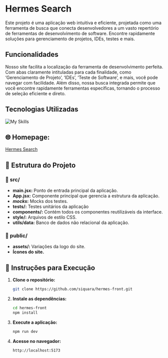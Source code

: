 # Hermes Search
Este projeto é uma aplicação web intuitiva e eficiente, projetada como uma ferramenta de busca que conecta desenvolvedores a um vasto repertório de ferramentas de desenvolvimento de software. Encontre rapidamente soluções para gerenciamento de projetos, IDEs, testes e mais.

## Funcionalidades

Nosso site facilita a localização da ferramenta de desenvolvimento perfeita. Com abas claramente intituladas para cada finalidade, como ‘Gerenciamento de Projeto’, ‘IDEs’, ‘Teste de Software’, e mais, você pode navegar com facilidade. Além disso, nossa busca integrada permite que você encontre rapidamente ferramentas específicas, tornando o processo de seleção eficiente e direto.

## Tecnologias Utilizadas

![My Skills](https://skillicons.dev/icons?i=js,react,jest,tailwind,vite,vscode,git,github,githubactions,figma)

## 🌐 **Homepage:**  
[Hermes Search](https://hermesfacs.vercel.app)

## 📂 Estrutura do Projeto

### 📁 src/
- **main.jsx:** Ponto de entrada principal da aplicação.
- **App.jsx:** Componente principal que gerencia a estrutura da aplicação.
- **_mocks_:** Mocks dos testes.
- **tests/:** Testes unitários da aplicação
- **components/:** Contém todos os componentes reutilizáveis da interface.
- **style/:** Arquivos de estilo CSS.
- **utils/data:** Banco de dados não relacional da aplicação.

  
### 📁 public/
- **assets/:** Variações da logo do site.
- **Ícones do site.**

## 🚀 Instruções para Execução

1. **Clone o repositório:**
   ```bash
   git clone https://github.com/siquara/hermes-front.git
   ```

2. **Instale as dependências:**
   ```bash
   cd hermes-front
   npm install
   ```

3. **Execute a aplicação:**
   ```bash
   npm run dev
   ```

4. **Acesse no navegador:**
   ```
   http://localhost:5173
   ```

